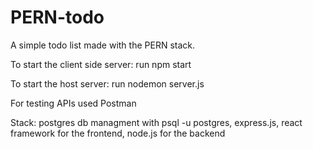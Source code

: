 # PERN-todo
A simple todo list made with the PERN stack.

To start the client side server: run npm start

To start the host server: run nodemon server.js 

For testing APIs used Postman 

Stack:
postgres db managment with psql -u postgres,
express.js,
react framework for the frontend,
node.js for the backend 
